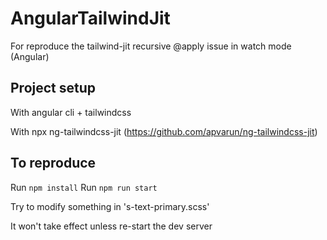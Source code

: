 # AngularTailwindJit

For reproduce the tailwind-jit recursive @apply issue in watch mode (Angular)

## Project setup

With angular cli + tailwindcss

With npx ng-tailwindcss-jit (https://github.com/apvarun/ng-tailwindcss-jit)



## To reproduce

Run `npm install`
Run `npm run start`

Try to modify something in 's-text-primary.scss'

It won't take effect unless re-start the dev server

